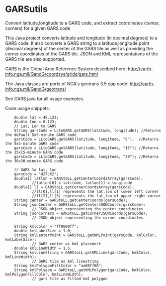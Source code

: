 # GARSutils
Convert latitude,longitude to a GARS code, and extract coordinates (center, corners) for a given GARS code

This Java project converts latitude and longitude (in decimal degrees) to a GARS code. It also converts a GARS string
to a latitude,longitude point (decimal degrees) of the center of the GARS tile as well as providing the corner coordinates 
of the GARS tile. JSON and KML representations of the GARS tile are also supported.

GARS is the Global Area Reference System described here: http://earth-info.nga.mil/GandG/coordsys/grids/gars.html

The Java classes are ports of NGA's geotrans 3.5 cpp code: http://earth-info.nga.mil/GandG/geotrans/

See GARS.java for all usage examples. 

Code usage snippets:


        double lat = 48.123;
        double lon = 8.123;
        // Lat, Lon to GARS
        String garsCode = LLtoGARS.getGARS(latitude, longitude); //Returns the default 5x5-minute GARS code 
        garsCode = LLtoGARS.getGARS(latitude, longitude, "5");  //Returns the 5x5-minute GARS code        
        garsCode = LLtoGARS.getGARS(latitude, longitude, "15"); //Returns the 15x15-minute GARS code
        garsCode = LLtoGARS.getGARS(latitude, longitude, "30"); //Returns the 30x30-minute GARS code
        
        // GARS to lat, lon
        garsCode = "427LK2";
        double[] latlon = GARStoLL.getCenterCoordsArray(garsCode); 
                //latlon[0] = latitude, latlon[1] = longitude
        double[] ll = GARStoLL.getCornerCoordsArray(garsCode); 
                //ll[0],ll[1] represents the lat,lon of lower left corner
                //ll[2],ll[3] represents the lat,lon of upper right corner
        String center = GARStoLL.getCenterCoords(garsCode);
        String jsonCenter = GARStoLL.getCenterJSONCoords(garsCode); 
                // JSON object representing the center coordinates
        String jsonCorners = GARStoLL.getCornerJSONCoords(garsCode); 
                // JSON object representing the corner coordinates

        String kmlColor = "ff0000ff";
        double kmlLabelSize = 1.0;
        String kmlCenterPoint = GARStoLL.getKMLPoint(garsCode, kmlColor, kmlLabelSize); 
                // GARS center as kml placemerk
        double kmlLineWidth = 1.5;
        String kmlLineString = GARStoLL.getKMLLine(garsCode, kmlColor, kmlLineWidth); 
                // GARS tile as kml linestring
        String kmlPolygonFillColor = "aa00ff00";
        String kmlPolygon = GARStoLL.getKMLPolygon(garsCode, kmlColor, kmlPolygonFillColor, kmlLineWidth); 
                // gars tile as filled kml polygon
